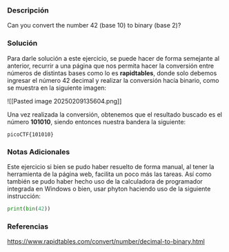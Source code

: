 ### Descripción
Can you convert the number 42 (base 10) to binary (base 2)?
### Solución
Para darle solución a este ejercicio, se puede hacer de forma semejante al anterior, recurrir a una página que nos permita hacer la conversión entre números de distintas bases como lo es **rapidtables**, donde solo debemos ingresar el número 42 decimal y realizar la conversión hacía binario, como se muestra en la siguiente imagen:

![[Pasted image 20250209135604.png]]

Una vez realizada la conversión, obtenemos que el resultado buscado es el número **101010**, siendo entonces nuestra bandera la siguiente:

```
picoCTF{101010}
```
### Notas Adicionales
Este ejercicio si bien se pudo haber resuelto de forma manual, al tener la herramienta de la página web, facilita un poco más las tareas. Así como también se pudo haber hecho uso de la calculadora de programador integrada en Windows o bien, usar phyton haciendo uso de la siguiente instrucción:

```python
print(bin(42))
```
### Referencias
https://www.rapidtables.com/convert/number/decimal-to-binary.html